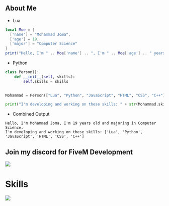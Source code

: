 ## About Me

* Lua

```lua
local Moe = {
  ['name'] = "Mohammad Joma",
  ['age'] = 19,
  ['major'] = "Computer Science"
}
print("Hello, I'm " .. Moe['name'] .. ", I'm " .. Moe['age'] .. " years old and majoring in " .. Moe['major'] .. ".")
```
* Python

```python
class Person():
    def __init__(self, skills):
        self.skills = skills
        

Mohammad = Person(["Lua", "Python", "JavaScript", "HTML", "CSS", "C++"])

print("I'm developing and working on these skills: " + str(Mohammad.skills))
```
* Combined Output

```
Hello, I'm Mohammad Joma, I'm 19 years old and majoring in Computer Science.
I'm developing and working on these skills: ['Lua', 'Python', 'JavaScript', 'HTML', 'CSS', 'C++']
```

## Join my discord for FiveM Development
<p>
  <a href="https://discord.gg/MBrU2TZnKc">
    <img src="https://skillicons.dev/icons?i=discord" />
  </a>
</p>

# Skills
<p>
  <a href="https://skillicons.dev">
    <img src="https://skillicons.dev/icons?i=c,cpp,lua,py,git,github,bots,js,html,css,blender,robloxstudio" />
  </a>
</p>
